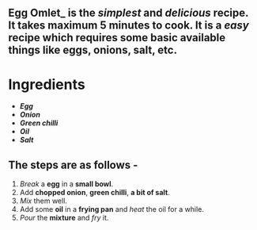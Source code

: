## **Egg Omlet**_ is the _simplest_ and _delicious_ recipe. It takes maximum **5 minutes** to cook. It is a _easy_ recipe which requires some basic available things like **eggs**, **onions**, **salt**, etc.


# Ingredients

 - ***Egg***
 - ***Onion***
 - ***Green chilli***
 - ***Oil***
 - ***Salt***

 ## The steps are as follows - 

 1. *Break* a **egg** in a **small bowl**. 
 2. Add **chopped onion**, **green chilli**, **a bit of salt**.
 3. *Mix* them well. 
 4.   Add some **oil** in a **frying pan** and *heat* the oil for a while.
 5. *Pour* the **mixture** and *fry* it.





